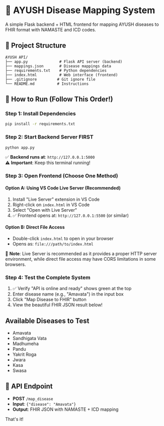 # 🌿 AYUSH Disease Mapping System

A simple Flask backend + HTML frontend for mapping AYUSH diseases to FHIR format with NAMASTE and ICD codes.

## 📁 Project Structure
```
AYUSH API/
├── app.py              # Flask API server (backend)
├── mappings.json       # Disease mappings data  
├── requirements.txt    # Python dependencies
├── index.html          # Web interface (frontend)
├── .gitignore         # Git ignore file
└── README.md          # Instructions
```

## 🚀 How to Run (Follow This Order!)

### Step 1: Install Dependencies
```bash
pip install -r requirements.txt
```

### Step 2: Start Backend Server FIRST 
```bash
python app.py
```
✅ **Backend runs at**: `http://127.0.0.1:5000`  
⚠️ **Important**: Keep this terminal running!

### Step 3: Open Frontend (Choose One Method)

#### Option A: Using VS Code Live Server (Recommended)
1. Install "Live Server" extension in VS Code
2. Right-click on `index.html` in VS Code
3. Select "Open with Live Server"
4. ✅ Frontend opens at: `http://127.0.0.1:5500` (or similar)

#### Option B: Direct File Access
- Double-click `index.html` to open in your browser
- Opens as: `file:///path/to/index.html`

📝 **Note**: Live Server is recommended as it provides a proper HTTP server environment, while direct file access may have CORS limitations in some browsers.

### Step 4: Test the Complete System
1. ✅ Verify "API is online and ready" shows green at the top
2. Enter disease name (e.g., "Amavata") in the input box
3. Click "Map Disease to FHIR" button
4. View the beautiful FHIR JSON result below!

## Available Diseases to Test
- Amavata
- Sandhigata Vata
- Madhumeha
- Pandu
- Yakrit Roga
- Jwara
- Kasa
- Swasa

## 🔗 API Endpoint
- **POST** `/map_disease`
- **Input**: `{"disease": "Amavata"}`
- **Output**: FHIR JSON with NAMASTE + ICD mapping

That's it! 

